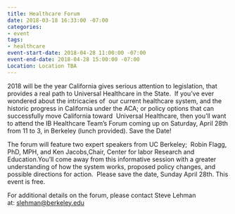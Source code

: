 ```yaml
---
title: Healthcare Forum
date: 2018-03-18 16:33:00 -07:00
categories:
- event
tags:
- healthcare
event-start-date: 2018-04-28 11:00:00 -07:00
event-end-date: 2018-04-28 15:00:00 -07:00
Location: Location TBA
---
```


2018 will be the year California gives serious attention to legislation, that provides a real path to Universal Healthcare in the State.  If you’ve ever wondered about the intricacies of  our current healthcare system, and the historic progress in California under the ACA; or policy options that can successfully move California toward  Universal Healthcare, then you’ll want to attend the IB Healthcare Team’s Forum coming up on Saturday, April 28th from 11 to 3, in Berkeley (lunch provided). Save the Date!

The forum will feature two expert speakers from UC Berkeley;  Robin Flagg, PhD, MPH, and Ken Jacobs,Chair, Center for labor Research and Education.You’ll come away from this informative session with a greater understanding of how the system works, proposed policy changes, and possible directions for action.  Please save the date, Sunday April 28th. This event is free.

For additional details on the forum, please contact Steve Lehman at: [slehman@berkeley.edu](mailto:slehman@berkeley.edu)